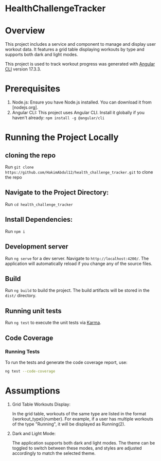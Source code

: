 # HealthChallengeTracker
# Overview

This project includes a service and component to manage and display user workout data. It features a grid table displaying workouts by type and supports both dark and light modes.

This project is used to track workout progress was generated with [Angular CLI](https://github.com/angular/angular-cli) version 17.3.3.

# Prerequisites
 1. Node.js: Ensure you have Node.js installed. You can download it from [nodejs.org].
 2. Angular CLI: This project uses Angular CLI. Install it globally if you haven't already:
  `npm install -g @angular/cli`

# Running the Project Locally
  ## cloning the repo
  Run  `git clone https://github.com/HakimAbdul12/health_challenge_tracker.git` to clone the repo

  ## Navigate to the Project Directory:
  Run `cd health_challenge_tracker`

  ## Install Dependencies:
  Run `npm i`

  ## Development server

  Run `ng serve` for a dev server. Navigate to `http://localhost:4200/`. The application will automatically reload if you change any of the source files.


  ## Build

  Run `ng build` to build the project. The build artifacts will be stored in the `dist/` directory.

  ## Running unit tests

  Run `ng test` to execute the unit tests via [Karma](https://karma-runner.github.io).

  ## Code Coverage

  ### Running Tests

  To run the tests and generate the code coverage report, use:

  ```bash
  ng test --code-coverage
  ```
# Assumptions
1. Grid Table Workouts Display:

    In the grid table, workouts of the same type are listed in the format {workout_type}{number}. For example, if a user has multiple workouts of the type "Running", it will be displayed as Running(2).

2. Dark and Light Mode:

    The application supports both dark and light modes. The theme can be toggled to switch between these modes, and styles are adjusted accordingly to match the selected theme.

